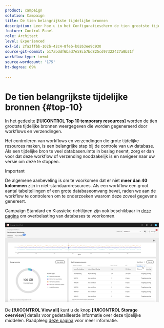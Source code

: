 ```yaml
---
product: campaign
solution: Campaign
title: De tien belangrijkste tijdelijke bronnen
description: Leer hoe u in het Configuratiescherm de tien grootste tijdelijke bronnen kunt controleren die worden gegenereerd door workflows en leveringen in uw Campagne-database.
feature: Control Panel
role: Architect
level: Experienced
exl-id: 2fa2ffbb-102b-42c4-8feb-b0263ee9c930
source-git-commit: b17abddf6bad7e58cb7bd825cd97322427a0b21f
workflow-type: tm+mt
source-wordcount: '175'
ht-degree: 69%

---
```


# De tien belangrijkste tijdelijke bronnen {#top-10}

In het gedeelte **[!UICONTROL Top 10 temporary resources]** worden de tien grootste tijdelijke bronnen weergegeven die worden gegenereerd door workflows en verzendingen.

Het controleren van workflows en verzendingen die grote tijdelijke resources maken, is een belangrijke stap bij de controle van uw database. Als een tijdelijke bron te veel databaseruimte in beslag neemt, zorg er dan voor dat deze workflow of verzending noodzakelijk is en navigeer naar uw versie om deze te stoppen.

>[!IMPORTANT]
>
>De algemene aanbeveling is om te voorkomen dat er niet **meer dan 40 kolommen** zijn in niet-standaardresources. Als een workflow een groot aantal tabeltellingen of een grote databaseomvang bevat, raden we aan de workflow te controleren om te onderzoeken waarom deze zoveel gegevens genereert.
>
>Campaign Standard en Klassieke richtlijnen zijn ook beschikbaar in [deze pagina](database-preventing-overload.md) om overbelasting van databases te voorkomen.

![](assets/database-top10.png)

De **[!UICONTROL View all]** kunt u de knop **[!UICONTROL Storage overview]** details voor gedetailleerde informatie over deze tijdelijke middelen. Raadpleeg [deze pagina](database-storage-overview.md) voor meer informatie.
